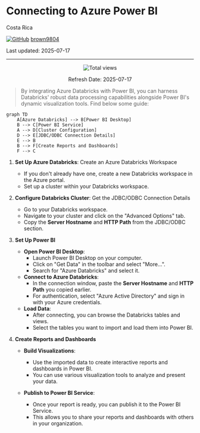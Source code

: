 # Connecting to Azure Power BI

Costa Rica

[![GitHub](https://img.shields.io/badge/--181717?logo=github&logoColor=ffffff)](https://github.com/)
[brown9804](https://github.com/brown9804)

Last updated: 2025-07-17

----------

<!-- START BADGE -->
<div align="center">
  <img src="https://img.shields.io/badge/Total%20views-366-limegreen" alt="Total views">
  <p>Refresh Date: 2025-07-17</p>
</div>
<!-- END BADGE -->

> By integrating Azure Databricks with Power BI, you can harness Databricks' robust data processing capabilities alongside Power BI's dynamic visualization tools. Find below some guide:


```mermaid
graph TD
    A[Azure Databricks] --> B[Power BI Desktop]
    B --> C[Power BI Service]
    A --> D[Cluster Configuration]
    D --> E[JDBC/ODBC Connection Details]
    E --> B
    B --> F[Create Reports and Dashboards]
    F --> C
```

1. **Set Up Azure Databricks**: Create an Azure Databricks Workspace
    - If you don't already have one, create a new Databricks workspace in the Azure portal.
    - Set up a cluster within your Databricks workspace.

2. **Configure Databricks Cluster**: Get the JDBC/ODBC Connection Details
    - Go to your Databricks workspace.
    - Navigate to your cluster and click on the "Advanced Options" tab.
    - Copy the **Server Hostname** and **HTTP Path** from the JDBC/ODBC section.

3. **Set Up Power BI**
    - **Open Power BI Desktop**:
       - Launch Power BI Desktop on your computer.
       - Click on "Get Data" in the toolbar and select "More...".
       - Search for "Azure Databricks" and select it.
    - **Connect to Azure Databricks**:
       - In the connection window, paste the **Server Hostname** and **HTTP Path** you copied earlier.
       - For authentication, select "Azure Active Directory" and sign in with your Azure credentials.
    - **Load Data**:
       - After connecting, you can browse the Databricks tables and views.
       - Select the tables you want to import and load them into Power BI.

4. **Create Reports and Dashboards**
    - **Build Visualizations**:
       - Use the imported data to create interactive reports and dashboards in Power BI.
       - You can use various visualization tools to analyze and present your data.
    
    - **Publish to Power BI Service**:
       - Once your report is ready, you can publish it to the Power BI Service.
       - This allows you to share your reports and dashboards with others in your organization.
